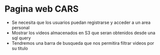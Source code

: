 # Pagina web CARS


* Se necesita que los usuarios puedan registrarse y acceder a un area personal
* Mostrar los videos almacenados en S3 que seran obtenidos desde una sql query
* Tendremos una barra de busqueda que nos permitira filtrar videos por su titulo